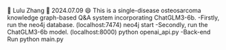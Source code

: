 👋 Lulu Zhang
👀 2024.07.09
😄 This is a single-disease osteosarcoma knowledge graph-based Q&A system incorporating ChatGLM3-6b.
-Firstly, run the neo4j database. (localhost:7474) 
  neo4j start 
-Secondly, run the ChatGLM3-6b model. (localhost:8000) 
  python openai_api.py 
-Back-end Run 
  python main.py 

